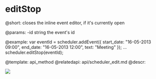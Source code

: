editStop
=============
@short: 
	closes the inline event editor, if it's currently open

@params: 
-id		string	the event's id

@example: 
var eventId = scheduler.addEvent({
    start_date: "16-05-2013 09:00",
    end_date:   "16-05-2013 12:00",
    text:   "Meeting"
});
...
scheduler.editStop(eventId);

@template:	api_method
@relatedapi:
	api/scheduler_edit.md
@descr: 


<img src="api/editStop_method.png"/>